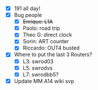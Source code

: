 - [x] 191 all day!
- [x] Bug people
  - [x] <del>Enrique: L1A</del>
  - [x] Paolo: road trip
  - [x] Theo G: direct clock
  - [x] Sorin: ART counter
  - [x] Riccardo: OUT4 busted
- [x] Where to put the last 3 Routers?
  - [x] L3: swrod03
  - [x] L5: swrodvs
  - [x] L7: swrodbb5?
- [x] Update MM A14 wiki svp
